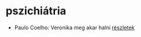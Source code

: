 # pszichiátria

- Paulo Coelho: Veronika meg akar halni [részletek](_details/%7Bopf.creator%7D.md#id_264)